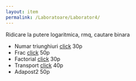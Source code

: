 ```yaml
---
layout: item
permalink: /Laboratoare/Laborator4/
---
```


Ridicare la putere logaritmica, rmq, cautare binara

- Numar triunghiuri [click](http://www.infoarena.ro/problema/nrtri) 30p
- Frac [click](http://www.infoarena.ro/problema/frac) 50p
- Factorial [click](http://www.infoarena.ro/problema/fact) 30p
- Transport [click](http://www.infoarena.ro/problema/transport) 40p
- Adapost2 50p
